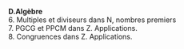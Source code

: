 **D.Algèbre**</br>
6. Multiples et diviseurs dans N, nombres premiers</br>
7. PGCG et PPCM dans Z. Applications.</br>
8. Congruences dans Z. Applications.</br>
